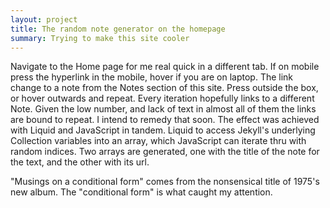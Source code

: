 ```yaml
---
layout: project
title: The random note generator on the homepage
summary: Trying to make this site cooler
---
```


Navigate to the Home page for me real quick in a different tab. If on mobile press the hyperlink in the mobile, hover if you are on laptop. The link change to a note from the Notes section of this site. Press outside the box, or hover outwards and repeat. Every iteration hopefully links to a different Note. Given the low number, and lack of text in almost all of them the links are bound to repeat. I intend to remedy that soon. The effect was achieved with Liquid and JavaScript in tandem. Liquid to access Jekyll's underlying Collection variables into an array, which JavaScript can iterate thru with random indices. Two arrays are generated, one with the title of the note for the text, and the other with its url.

"Musings on a conditional form" comes from the nonsensical title of 1975's new album. The "conditional form" is what caught my attention.

